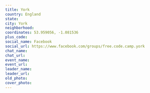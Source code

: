 ```yaml
---
title: York
country: England
state: 
city: York
neighborhood: 
coordinates: 53.959056, -1.081536
plus_code:
social_name: Facebook
social_url: https://www.facebook.com/groups/free.code.camp.york
chat_name:
chat_url:
event_name:
event_url:
leader_name:
leader_url:
old_photo: 
cover_photo:
---
```

